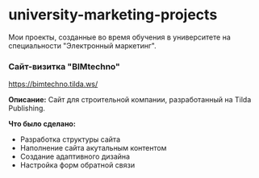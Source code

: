 # university-marketing-projects
Мои проекты, созданные во время обучения в университете на специальности "Электронный маркетинг".

### Сайт-визитка "BIMtechno"
<a href="https://bimtechno.tilda.ws/" target="_blank">https://bimtechno.tilda.ws/</a>

**Описание:** Сайт для строительной компании, разработанный на Tilda Publishing.

**Что было сделано:**
- Разработка структуры сайта
- Наполнение сайта акутальным контентом
- Создание адаптивного дизайна
- Настройка форм обратной связи
